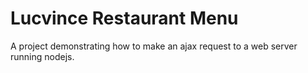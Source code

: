 # Lucvince Restaurant Menu

A project demonstrating how to make an ajax request to a web server running nodejs.
